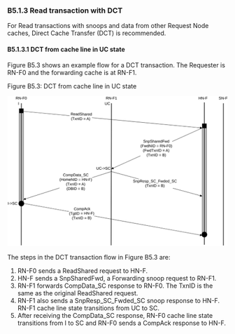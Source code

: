 ### B5.1.3 Read transaction with DCT

For Read transactions with snoops and data from other Request Node caches, Direct Cache Transfer (DCT) is recommended.

#### B5.1.3.1 DCT from cache line in UC state

Figure B5.3 shows an example flow for a DCT transaction. The Requester is RN-F0 and the forwarding cache is at RN-F1.

Figure B5.3: DCT from cache line in UC state

![Image](page_271/image_000000_4538a24263801f5547f031e2f6929dc012ada1977aa1e008f799520101c93b57.png)

The steps in the DCT transaction flow in Figure B5.3 are:

1. RN-F0 sends a ReadShared request to HN-F.
2. HN-F sends a SnpSharedFwd, a Forwarding snoop request to RN-F1.
3. RN-F1 forwards CompData\_SC response to RN-F0. The TxnID is the same as the original ReadShared request.
4. RN-F1 also sends a SnpResp\_SC\_Fwded\_SC snoop response to HN-F. RN-F1 cache line state transitions from UC to SC.
5. After receiving the CompData\_SC response, RN-F0 cache line state transitions from I to SC and RN-F0 sends a CompAck response to HN-F.